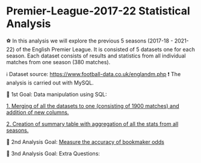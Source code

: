 # Premier-League-2017-22 Statistical Analysis

:soccer: In this analysis we will explore the previous 5 seasons (2017-18 - 2021-22) of the English Premier League. It is consisted of 5 datasets one for each season.
Each dataset consists of results and statistics from all individual matches from one season (380 matches). 

:information_source: Dataset source: https://www.football-data.co.uk/englandm.php
❗ The analysis is carried out with MySQL.

:dart: 1st Goal: Data manipulation using SQL:

[1. Merging of all the datasets to one (consisting of 1900 matches) and addition of new columns.](https://github.com/vasilisangelidis/Premier-League-2017-22-in-progress-/tree/main/1.Data%20Manipulation/1.1%20Combined%20Table%20Creation)

[2. Creation of summary table with aggregation of all the stats from all seasons.](https://github.com/vasilisangelidis/Premier-League-2017-22-in-progress-/tree/main/1.Data%20Manipulation/1.2%20Cumulative%20Table%20Creation)

:dart: 2nd Analysis Goal: [Measure the accuracy of bookmaker odds](https://github.com/vasilisangelidis/Premier-League-2017-22-in-progress-/blob/main/2.%20Bookmaker%20Accuracy%20Measurement.md)

:dart: 3nd Analysis Goal: Extra Questions:
